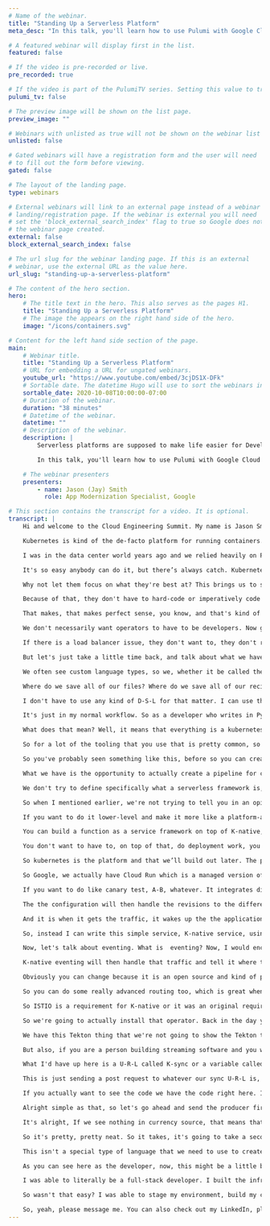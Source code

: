 ```yaml
---
# Name of the webinar.
title: "Standing Up a Serverless Platform"
meta_desc: "In this talk, you'll learn how to use Pulumi with Google Cloud (GKE and Cloud Run) to deploy a serverless platform with dependencies easily."

# A featured webinar will display first in the list.
featured: false

# If the video is pre-recorded or live.
pre_recorded: true

# If the video is part of the PulumiTV series. Setting this value to true will list the video in the "PulumiTV" section.
pulumi_tv: false

# The preview image will be shown on the list page.
preview_image: ""

# Webinars with unlisted as true will not be shown on the webinar list
unlisted: false

# Gated webinars will have a registration form and the user will need
# to fill out the form before viewing.
gated: false

# The layout of the landing page.
type: webinars

# External webinars will link to an external page instead of a webinar
# landing/registration page. If the webinar is external you will need
# set the 'block_external_search_index' flag to true so Google does not index
# the webinar page created.
external: false
block_external_search_index: false

# The url slug for the webinar landing page. If this is an external
# webinar, use the external URL as the value here.
url_slug: "standing-up-a-serverless-platform"

# The content of the hero section.
hero:
    # The title text in the hero. This also serves as the pages H1.
    title: "Standing Up a Serverless Platform"
    # The image the appears on the right hand side of the hero.
    image: "/icons/containers.svg"

# Content for the left hand side section of the page.
main:
    # Webinar title.
    title: "Standing Up a Serverless Platform"
    # URL for embedding a URL for ungated webinars.
    youtube_url: "https://www.youtube.com/embed/3cjDS1X-DFk"
    # Sortable date. The datetime Hugo will use to sort the webinars in date order.
    sortable_date: 2020-10-08T10:00:00-07:00
    # Duration of the webinar.
    duration: "38 minutes"
    # Datetime of the webinar.
    datetime: ""
    # Description of the webinar.
    description: |
        Serverless platforms are supposed to make life easier for Developers and by integrating Pulumi, we can help simplify the life for Operators too.

        In this talk, you'll learn how to use Pulumi with Google Cloud (GKE and Cloud Run) to deploy a serverless platform with dependencies easily.

    # The webinar presenters
    presenters:
        - name: Jason (Jay) Smith
          role: App Modernization Specialist, Google

# This section contains the transcript for a video. It is optional.
transcript: |
    Hi and welcome to the Cloud Engineering Summit. My name is Jason Smith, but you can call me Jay and I am actually an app modernization specialist at Google Cloud Today we're going to be talking about standing up a serverless platform and we're going to be using Pulumi, Kubernetes, K-Native, and a few other little tools. So, I want to start by talking a little bit about kubernetes and I think everybody who works in the cloud today knows what it is. So we'll try to make this quick.

    Kubernetes is kind of the de-facto platform for running containers. Don't believe me? Look at all these people. This isn't an exact number, might be a little dated, but of the large kubernetes ecosystem and this is actually just a really small one, C-N-C-F actually released a new chart that is way larger than this, but for the sake of saving your eyes from a lot of color we're going to do the smaller one, but trust me, this is larger. And of course, it makes sense that a lot of people want to use it because it abstracts away infrastructure. If we are trying to move to the cloud, it only makes sense that we try to make the infrastructure as easy as possible. We want to make sure it is easy for us to provision nodes, provision networks, provision all of that stuff that we need. In the old days you had to have S-S-H access, a bastion server, script after script after script.

    I was in the data center world years ago and we relied heavily on Perl scripts and I'm sure I just gave a few people some horror flashbacks when I mentioned Perl scripts, but you know with kubernetes makes it so much easier. Why? Well kubernetes provides us with a declarative A-P-I that allows us to observe, compare, and act. It allows us to see what's happening, compare what we want it, what we expect to happen, act on it, and reiterate and reiterate and reiterate. And of course, that A-P-I is extensible. We can write custom A-P-I types. We aren't stuck to a specific platform or a specific set of rules or anything. We are allowed to extend beyond that. If you've ever seen that ecosystem really that we talked about, a lot of those people are people who've created custom resource definitions to extend the kubernetes is capable of doing, and offer you services that you never thought of before.

    It's so easy anybody can do it, but there’s always catch. Kubernetes really isn't for developers. At least not out of the box. It's not the right abstraction for the end-developer experience. It's great if you want to build a platform, it makes it so much easier to build a platform. But it's not for building apps. If you don't believe me, let's take a look at this. So anybody here who's used kubernetes will be able to tell you that if you want to deploy an application, these are all the steps you have to take, and these are just the basic steps. There are additional steps there as well, you know exposing the internet can also include setting up ISTIO, standing up Ambassador, NGINX, all of that fun stuff. What do developers actually care about? Writing code. That's their job. They just want to write code. That's what they're best at.

    Why not let them focus on what they're best at? This brings us to serverless. You might have already been thinking that when I mentioned making things easier for developers. You might be saying, well haven't we heard of this before, isn't this called serverless technology? And I'd say you are absolutely right. Now let's talk a little bit about serverless. Why is serverless so popular? Well, we see two models within the serverless realm, as you can see here. So from a programming standpoint, when we're talking about our developers, they love the idea that they're able to write service-based applications, service-based usually means that they can also be decoupled, and they can also run in a stateless, stateless environment, in a stateless-state, so to speak.

    Because of that, they don't have to hard-code or imperatively code any kind of setup on that. And then of course from operational model, we don't want to have to handle a lot of ops to scale up as our application becomes popular, as our customer base grows, but we also want to know that everything is being taken care of. We want to tell somebody else, hey you manage the security, you make sure nobody hacks into the servers, you make sure the servers are up. Oh and on top of that, I only want to pay for my usage. I don't want to actually have to pay for idol workers.

    That makes, that makes perfect sense, you know, and that's kind of why a lot of people move to the cloud. Back in the day, if you wanted to have side resources just in case of a spike on say Black Friday or something, you would have to have servers on standby, but what happens if it's an off-period you know? Those things are just gathering dust. Maybe you can find some use for it. So the serverless philosophy is: efficient developers and efficient operators. One way to think of it is, we want to give people the ability to focus on what they are good at. We don't want developers to have to be operators.

    We don't necessarily want operators to have to be developers. Now granted we're seeing a lot more operators function as developers, and of course, we see a lot of developers function as operators, you know, that's kind of where the whole full-stack developer, devops, that whole idea came from. But realistically, if we can have people focus on what matters to them and what they are best at, that's how we bring the best value to our projects. So while we're talking about developers, what do they care about? Velocity and reproducibility. They don't not care a thing about the infrastructure. At the end of the day, they just want to know that their app works, their app scales, their app does what it's supposed to do. That's it.

    If there is a load balancer issue, they don't want to, they don't really care about it, at least in terms of their persona. Now, if somebody gives them that duty, then they care about it, but now it's taking away from their other work. So I've created kind of a serverless platform. Now usually our serverless paradigm if you will, usually it's build, deploy, and consume, but thanks to my friends at Pulumi I've actually learned that there are four steps: stage, build, deploy, and consume. So staging with Pulumi. Now, I'm sure you've heard a lot of talks about Pulumi, you're joining this conference, so you've probably heard a little bit about it.

    But let's just take a little time back, and talk about what we have here. So infrastructure management is now ---, is now orchestrated by definition files, not hardware tooling. So this brings us to infrastructure as code. I'm sure you've all heard every tool that exists out there, whether it be Terraform, Cloud Formation, Chef, Puppet, the list goes on and on and on and on. And it's a great because when the cloud became a thing, it made it so much easier just to deploy my application, while also standing up the environment with just code rather than physically putting servers somewhere, running some startup script. That's…we all used to do that back in the day. Infrastructure as code does not necessarily come without its own burden, though.

    We often see custom language types, so we, whether it be called the different types of D-S-L, like so, H-C-L languages, a lot of them tend to be bespoke. So they will be very, very unique to a specific tool set or specific platform and you're finding yourself having to work around that and maybe that, maybe it doesn't work as well on all platforms, so you’re using one tool for one, one tool for another, you're trying to find new ways. You have to manage state files. So the state files tend to be saved in a directory or in the cloud somewhere to let you know where your application, where your infrastructure, what it looks like after the last push. Configuration management becomes difficult.

    Where do we save all of our files? Where do we save all of our recipes? Our definitions? This all becomes very difficult. And also, all of this tends to exist outside of our base code. So we have like this entire different box, just to stand up our application, then we can deploy code. You know, for the most part it did make things easier and we just kind of worked around it, but that doesn't necessarily have to be the case anymore, because you know with Pulumi, I find that I don't have to write YAML cookbooks, I don't have to write JSON cookbooks or definition files.

    I don't have to use any kind of D-S-L for that matter. I can use the code that I use to write my regular application to deploy a serverless application on kubernetes. Now, you might be saying well kubernetes, that's not exactly serverless. Bear with me and we'll talk about it a little longer, but from a developer standpoint, I can stand up code using or I can stand up my infrastructure using nothing but code, regular code in my regular coding cycle in my regular C-I-C-D pipeline. I can actually create a definition file in Typescript, in Python, in Go. Less copy-and-paste, more productivity.

    It's just in my normal workflow. So as a developer who writes in Python or Ruby or whatever your language of choice is, this fits right into my normal workload. This doesn't feel like additional work so to speak, because I can write it into my normal loop or my own normal workflow as I mentioned earlier, and it can be put into C-I-C-D pipelines as part of that building status. So let's talk a little bit about C-I-C-D pipelines. So we're going to jump into the build portion of the serverless. Many of you may have heard of Tekton, you may not have. It is an open source tool governed by the C-D Foundation. If you're not familiar with the C-D Foundation, it is something of a spin-off of the C-N-C-F Foundation. What they're trying to solve is a way to make cloud native declarative C-I-C-D pipelines. So Tekton uses kubernetes’ native components.

    What does that mean? Well, it means that everything is a kubernetes A-P-I extendable, everything is extended from the kubernetes A-P-I. Everything's a kubernetes object. Every step is a kubernetes container or it runs on a pod. So everything is kubernetes. It can actually live in your cluster, which a lot of people actually like because if you're running a large cluster say on Prem, and you don't want your, you don't want to have to ping to the outside world in order to trigger your pipeline or whatever. This is perfect. We also offer catalogs, or Tekton offers catalogs.

    So for a lot of the tooling that you use that is pretty common, so like pulling from GitHub or pushing to GitLab or standing up a Google kubernetes cluster, or a Kind cluster or whatever that might be, very common actions, we can create a catalog that has reusable tasks in pipeline, so you can just download, plug in the specifics of your information or of your environment and run. And then it also integrates with other products that exist out there such as JenkinsX, integrates with K-native, which we'll talk about shortly and even more. And as more people join the C-D Foundation, we're starting to see more and more companies adopt Tekton. And really, I think it's going to become the gold standard of cloud native pipelines. And this kind of gives you a quick overview of what a pipeline is.

    So you've probably seen something like this, before so you can create a trigger in Tekton that whenever you push something to a specific branch or with a specific tag in your git repository, it will then trigger the pipeline. Each step, each pipeline creates, or each pipeline has a variety of steps. So each little box here can be seen as a step. You can actually create some additional logic to tell it based on this criteria execute this step. So as you can see the branching here, as a step completes, spins up another pod for the next step, and the next step, until things are done. So, all in the cloud, you can actually automate using code the entire C-I-C-D pipeline. Now, if we're taking a step back with Pulumi or Pulumi, sorry.

    What we have is the opportunity to actually create a pipeline for code that builds clusters. That's actually pretty interesting when you think about it. Just like you would create a pipeline to create a service that does machine learning or anything like that. Now we're going to jump into K-native. Now, what is K-native? I don't like to say it's a serverless platform or a serverless framework, because it's more like the components to build a serverless framework.

    We don't try to define specifically what a serverless framework is, as much as we want to give you the ability to fulfill that serverless paradigm that I mentioned earlier of being developer-focused and not focusing so much on the infra or the deploy process of your application building. So  K-native is an open-source project, It was open-sourced by Google back in 2018 at Google Next. It is 100% open-source. We have a variety of companies involved in maintaining it, but of course Google is 100% committed to it as well. So, you have kind of this huge mind-trust in building it. It creates a set of building blocks so you can create your own Faas or PaaS.

    So when I mentioned earlier, we're not trying to tell you in an opinionated way, well serverless is functions or serverless is PaaS. What we are saying is serverless abstracts kubernetes tasks from the user. How you want to stand that up is up to you. So it's an abstraction on top of kubernetes. It automates a lot of the kubernetes deployment. So if you want to, if you want to move it up to the higher-level to where it acts as a function, as a service, with say open PaaS, you can do that.

    If you want to do it lower-level and make it more like a platform-as-a-service based on containers, you can do that as well. And it runs on containers at the end the day. I do want to emphasize, it is not a Google product. It is an open-source product that Google open-sourced and Google contributes to. It is not a Google product. You do not have to pay a license fee in order to download it. You can go to GitHub right now, pull it down, use it, and do whatever you want, and it's open source, You can contribute, you can extend it. We encourage contributing, and of course, like I said, it's not a FaaS, it's not functions, we're not talking about functions.

    You can build a function as a service framework on top of K-native, but it's not functions in and of itself. So what can you do? From a developer perspective, directly deploy code. It's not easy, but it works great. So I try to avoid telling people we make anything easy because easy as kind of, you know objective. It depends on who you are. If you know, some people think just writing on the C-L-I is easy, whereas other people prefer the U-I. What we do is we simplify the deployment process to where developers don't have to focus as much On that tedious task. The operators love it because it puts a level of abstraction between the devs and kubernetes. You know, if you're an operator you have a lot of stuff to do already.

    You don't want to have to, on top of that, do deployment work, you want to be able to focus on what you need to and let the developers focus on what they need to, and enable them to do the deployment without hassle. Now for your platform architects, they can define what their platform looks like because it's not super opinionated. It's not saying yes, you have to use functions. It's saying hey, we are abstracting kubernetes and you can build whatever you want on top of this abstraction. Now out of the box, I would describe it more closely as a PaaS, but we have seen people install other tooling on top of it to make it more FaaS-related, kind of removing a lot of the containerization if you will. So let's talk a little bit of what that step looks like.

    So kubernetes is the platform and that we’ll build out later. The primitives that we offer are serving events and well, I put build on there and it's a funny story. So, build was originally weren’t part of the K-native components, but it became such a way that, that the developers thought, hey, this is such a great product, it shouldn't be strictly for Knative. It should be for anything cloud native C-I-C-D. So build spun out, became Tekton and since about version 0.8, It's been deprecated from the K-native stack. I usually like to reference it just in case somebody's diving into old documentation. Again, this is a 2018 summer product. So there's, most documentation is relatively recent. So, you know, kind of given that context. And on top of that, as you can see, you can install a bunch of different products.

    So Google, we actually have Cloud Run which is a managed version of K-native serving, but you can see there are a lot of other tools that are built on top of these K-native primitives. Let's talk a little bit about the components. So K-native serving. What makes this easier? Well K-native serving is what actually handles the deployments. When you deploy a new version, it automates that revision handling, it automates the traffic-splitting, and it automates the auto-scaling. What does that mean? Well, it means it's seamless to scale-up-and-down. It is seamless to build in, to do the traffic between revisions.

    If you want to do like canary test, A-B, whatever. It integrates directly with a service mesh, so out of the, I wouldn’t say out of the box, but originally it supported just  steel, but now it's importing Contour, and Glue, and Ambassador, and a few others depending on what your needs are. And it's easy to reason about it. And again, it is extensible because it's built on top of kubernetes, kubernetes objects. So, if you want to use your own auto-scaler, if you want to use your own monitoring platform, you're absolutely allowed to do it. You're not boxed in. And here's a quick look at what it might do. So, you know, where you see service, my function here. That's what I've deployed. That's the application. I've deployed in a container.

    The the configuration will then handle the revisions to the different versions, so I push a version a day later. I push another version, it will then deploy the next one, and then the route is what routes the traffic. So quick look here is that kubernetes does memory and C-P-U based scaling. So, if we just talk about straight kubernetes without K-native. K-native does it based on requests. Scale to zero, kubernetes can't do it. K-native, your applications absolutely can scale to zero and there is a way to set like one pod if you want to have warm start-ups instead of cold, but it will scale to zero because the K-native operator, the K-native components, the K-native serving components, that is what's actually listening to traffic coming from the, coming from outside world, inside world.

    And it is when it gets the traffic, it wakes up the the application, saying hey, we need to run this application X amount of pods and route the traffic there. So you're able to scale down to zero if there's no traffic. The load, the load balancer much easier to setup. It's based on requests and you can do simple traffic splitting. And let's actually take a look at what kubernetes looks like, or with K-native. So anybody who's deployed a kubernetes app has seen something like this. This is a simple hello world app, but look at all that text. Is there any way to make this easier? And by the way, this is two files or you can just stack them in one. But with K-native, I don't really need to set replicas because serving already does that for me. I don't really need to set these labels either. Because I don't really need all this, like I only need these lines, the name and I need to call it a service. I need to know what container I'm using, maybe set some limits. A lot of these lines aren't really necessary.

    So, instead I can write this simple service, K-native service, using the K-native A-P-I and as you can see, that at that exact file, I can deploy that exact application with just these lines here. Same exact thing. Cloud Run for Anthos, I want to mention is a Google managed K-native offering for kubernetes. We also, it is a kubernetes offering, we have a fully-managed version as well. So we have one that's K-native serving, A-P-I compliant, but it's running on top of different things. So if you don't care about kubernetes, if you just want pure serverless Cloud Run fully manages for you. If you want to extend it, and you want more freedom, Cloud Native or Cloud Run on Anthos is for you because it runs in a regular kubernetes offering.

    Now, let's talk about eventing. What is  eventing? Now, I would encourage you to go to serverless eventing dot com, because I write a lot about it, but we'll touch upon it here a little bit. Anybody who has had to write an application that connected to code, or connected to a Kafka-bus, or some kind of message queue out there, knows that you have to imperatively bind, bind your code to that. Well, that doesn't make much sense in the world of microservices because the whole idea of microservices is that there are a bunch of decoupled service. We don't want to have to declaratively bind them to anything specific. Or imperatively bind them. What if we could get declaratively bind them? K-native eventing kind of creates that abstraction between your application and whatever your messaging queue is, to where instead of writing an application that connects directly to the queue, you just write an application that either handles egress or ingress.

    K-native eventing will then handle that traffic and tell it where to route what topic, uh, what topic it's supposed to subscribe to, how to authenticate with secure T-L-S and mutual T-L-S. You can create your own pipelines. You can do view events, live-streams, and it connects to your existing system. So we're not saying you have to throw away everything you have today to use K-native eventing. You can use whatever it is you use today, Kafka. We support a lot of things, Kafka, Nats, Pub-Sub, the list goes on and on, if you go to K-native dot dev, you can see it all. So this kind of gives you a quick idea of what K-native eventing looks like.

    Obviously you can change because it is an open source and kind of pre, I don't want to, it’s pre I guess, enterprise release, if you will? So we have the two basic paradigms here when it comes to delivery. We have simple delivery, something hits a source, let's say our Kafka topic, and we just want it to go straight to the service like simple as that. You can set up a simple delivery for that. All that service has to do is be able to read a post request and it's good to go. So it doesn't have to directly connect to anything. Now maybe you have a more advanced topic and you want to give a little intelligence to it. You're actually able to create a channel which operates under the subscription model. So you create various subscriptions to the channel, and based on the traffic that comes in, or other parameters, it can route that message to a different service or a different channel as you can see.

    So you can do some really advanced routing too, which is great when you're scaling out and building larger apps. Why don’t we jump into a demo and I'll show you how we can do this. So let's take a look at the demo. So I'm not going to belabor this part, because I'm sure you've seen plenty of Pulumi demos today, but I did want to point out some of the basics here. So we have some type-script and what it's going to do is it's going to provision a kubernetes cluster for us. But we also have a few other features here. So we're going to pull down K-native. What we have here is we have our ISTIO C-R-D.

    So ISTIO is a requirement for K-native or it was an original requirement, I should say. So we do support or K-native does support other versions such as Ambassador, Glue, a variety of other types of service meshes, ingress controllers, etc. For the sake of this we’re going to use ISTIO since that was kind of the original. So we're going to install that, we’re going to install some required ISTIO components for K-native. Then we're going to go ahead and install the K-native eventing and the K-native serving components. Now, the beautiful thing is, lately K-native team is actually created an operator. So you don't have to install the components individually and their C-R-Ds individual. You can just kind of install it as one thing.

    So we're going to actually install that operator. Back in the day you had to install it separately and honestly, sometimes I still do that. But you know, I'm starting to get used to using the operator since it’s new and easier to use. Some basic, we also have some streaming, so we're going to be installing a strimzi operator. If you're not familiar, strimzi is an open-source solution based on C-N-C-F. It's essentially a way to run Kafka easily on a kubernetes cluster making it easier to do it without having to do a lot of Zookeeper and whatnot provisions. And so we set some utils as well for role-binding all that good stuff.

    We have this Tekton thing that we're not going to show the Tekton today, but we do have the code. I do encourage people to go and play with it and figure out how the best way to get through that and run that. We also have a sample application. So this is going to be the interesting part. So we have a simple application that pulls code from Alpha Vantage, not code, but it pings the Alpha Vantage A-P-I. I really like using the Alpha Vantage A-P-I because one it's free and we're up to I think 500 requests a day.

    But also, if you are a person building streaming software and you want to build a demo, I can't really think of a better example of streaming data than your financial data since that seems to change every second almost every micro-second really. So yeah, so we pull their some currency information. We're going to just do some exchange rate of Japanese Yen per U.S. dollar. So that's that part. We also have a producer. So this is what's actually going to act as our event source, so producer is going to send the data to the Kafka cluster. So basically our event source egress is to the Kafka producer which then writes to Kafka. Now you might be asking yourself. Well, you know in this code it doesn't actually say to connect to a specific service.

    What I'd have up here is a U-R-L called K-sync or a variable called K-sync and k-sync is essentially saying events sync. Now how does it know what the events sync is? That's a very good question. What we do here is we look at sync-binding and a sync-binding is another kubernetes object that tells K-native eventing: hey things coming from this subject, so this is going to be our source, things coming from currency source should go to Kafka, uh, producer. So, you know when I mentioned earlier you just worry about egress and ingress. That's exactly what we're doing right here.

    This is just sending a post request to whatever our sync U-R-L is, K-sync. This just simply getting any post requests coming in. Simple as that. We also have some, so talking about strimzi, that's how easy it is to deploy a cluster on strimzi. Once you have the operator installed, this is also how we created, this is a service called a Kafka consumer. So if we have something writing to a topic, we need something to consume said topic. So this is what's going to consume the topic and you can see in the same idea it's using K-sync. So it's sending to an event viewer. We have an event viewer. Yaml.

    If you actually want to see the code we have the code right here. It's simply just displays whatever comes to it through that post. And also want to point out one more thing. So we just create a topic on our cluster called finance. Simple enough. Alright, so let's see what we got here. Alright, so, I actually have these running a while ago, but let me go ahead and delete them so you can see it fresh. So we're going to delete Kafka producer. I just create use, because as you can see and what you'll see in the read me is that you're able to replace it with your project I-D. So when pushing up the code, I just created a separate file called use and ignored it. So in case you're curious. Data, we're going to just delete these files really easily.

    Alright simple as that, so let's go ahead and send the producer first. Basically with the way sync-binding works is the sync has to be set up before the source is set up. So essentially there has to be something catching the data before you send, you create the thing that's sending the data. So let's go ahead and do that. So our source is called currency source. Containers creating. So I wrote some code into the currency source that's also going to output stuff so that way we can see, okay, well, this is the currency that's coming out. So let's do it this way. Alright. And let's take a look here, or I'm sorry, it's actually in producer.

    It's alright, If we see nothing in currency source, that means that it's working. Alright, so here is our currency exchange rate. n=Now ideally what we're going to do is we are going to set up our event viewer now. This is just a simple kind of proof of concept if you will. You know if this was a real app, it might very well be something that is, you know, displaying like a front-end or something to that effect. Maybe you have a machine learning pod that is running data, or you know, running some kind of process against the data that's coming in. There's various things that we can do here. See, let me do user container. Oh, look at that. In real-time too. Because if we go back here to producer we should probably see a new one, 7-1-5. Alright. Yeah.

    So it's pretty, pretty neat. So it takes, it's going to take a second because I have a low-level container, but as we can come up here into G-K-E in Google Cloud console. So, if you look through my example and we'll put it in the in the notes where you can get my GitHub and you can test around with this and whatnot. We have a secret Alpha Vantage key that does A-P-I call, we're able to pull that code, we are able to run that, we're able to pretty much do everything that we need to do and in rea- time, we're able to stream some financial application. Now, why is this important? If you actually look at what we have here, we have, we have stood-up these clusters right here using nothing but code, and as you can see this is just standard typescript.

    This isn't a special type of language that we need to use to create a, create a definition. This is standard code I can put into my standard pipeline. And on top of that we have more code. And with this more code we are able to actually write the application. All I needed to do to deploy was create a simple docker file. And then, as you can see, all I did was using these YAML files, was able to push the application as you can see, very simple YAML file. All I have to do is give it a name, kind of declare with the KIND and then also say where the image is hosted. Simple enough. Once that happens, you know, we have the eventing portion.

    As you can see here as the developer, now, this might be a little bit of a different example, but from the consumer — part, excuse me, from the consumer perspective, but as an event source, there's very little actual connecting to anything here. So my event viewer is just egress, uh, just ingressing the information as we can see here. Rather than connecting to anything specific it is actually K-native in the K-native operators. K-native components that are connecting the K-Native eventing. So from a developer perspective, I am able to, from the ground up build the entire application as code, as true code not a third-party thing that is hard to maintain some special language. It is all simple code that I use every single day.

    I was able to literally be a full-stack developer. I built the infrastructure. I built my code. I deployed it. I didn't have to do a lot of configuration. It's all running on top of kubernetes. At the end of the day, this is as you can see here, this is a kubernetes cluster at the end of the day. So this is all very, very just I would say, the future of development of cloud native full-stack development and it's all thanks to Pulumi and K-native and kubernetes.

    So wasn't that easy? I was able to stage my environment, build my code, deploy it and use it all with a code layer. I didn't actually have to do much at all from an infrastructure portion. I was able to just use the languages I use on a daily. So, that was standing up a serverless platform. I really hope you enjoy it. I encourage you to tweet me. I am usually pretty responsive on Twitter.

    So, yeah, please message me. You can also check out my LinkedIn, please also check out serverless eventing dot com. And also check out what Google Cloud has to offer and we, we work with Pulumi all the time. So I recommend giving us all a talk. Thank you and have a great day.
---
```

